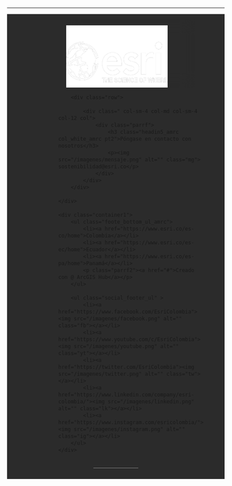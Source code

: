 <style>
    body{
        display: block;
        margin: 0;
    }
    
    .footer{
        padding: 0;
        margin: 0;
        box-sizing: border-box;
        border: none;
        background-color: #2b2b2b;
    }
    
    footer { 
        width:100%; 
        background-color: #2b2b2b; 
        min-height:250px; 
        padding:10px 0px 25px 0px ;
    }
    
    .container{
        display: flex;
        justify-content: center;
        align-items: center;
        height: 150px;
        padding-right: 10px;
        padding-left: 80px;
    }
    
    .card{
        display: flex;
        flex-direction: column;
        margin: 0px;
        overflow: hidden;
        width: 300px;
        backdrop-filter: blur(1rem);
        color: var(--white-text);
        height: 10rem;
    }
    
    .card h6{
        letter-spacing: .1rem;
        text-transform: uppercase;
    }
    
    .card h2{
        letter-spacing: .1rem;
        margin: 1rem 0;
    
    }
    
    .carddiv{
        padding: 1rem;
        display: flex;
        flex-direction: column;
        align-items: center;
        justify-content: space-between;
    
    }
    
    .carddiv i{
        font-size: 2rem;
    }
    
    .content{
        padding: 2rem;
        width: 100%;
        display: flex;
        flex-direction: column;
        align-items: flex-start;
        justify-content: space-between;
    }
    
    .content p{
        font-size: 20px;
    }
    
    @media (max-width:1030px){
        .container{
            flex-direction: column;
            justify-content: center;
            align-items: center;
            height: auto;
        }
    }
    
    .carddiv img{
        margin: -15px 90px 20px 20px;
        height: 10rem;
        width: 15rem;
        padding: 15px;
    }
    
    .container a{
        text-decoration: none;
    }
    
    .carddiv1{
        padding: 0.9rem;
        display: flex;
        flex-direction: column;
        align-items: center;
        justify-content: space-between;
    
    }
    
    .carddiv1 i{
        font-size: 2rem;
    }
    
    .carddiv1 img{
        margin: auto;
        height: 10rem;
        width: 10rem;
        padding: 1rem;
    }
    .card1{
        border-radius: 1rem;
        display: flex;
        flex-direction: column;
        margin: 5.5rem;
        overflow: hidden;
        width: 20rem;
        backdrop-filter: blur(1rem);
        color: var(--white-text);
        height: 23rem;
    }
    
    .card1 h6{
        letter-spacing: .1rem;
        text-transform: uppercase;
    }
    
    .card1 h2{
        letter-spacing: .1rem;
        margin: 1rem 0;
    
    }
    
    .col_white_amrc { 
        color:#ffffff;
    }
    
    a{
        color: #007bff;
        text-decoration: none;
    }
    
    .col-md{
        padding: 15px 5px 5px 15px;
    }
    
    .pt2 { 
        padding-top:40px ; 
        margin-bottom:20px ;
    }
    
    footer p { 
        font-size:13px; 
        color:#ffffff; 
        padding-bottom:0px; 
        margin-bottom:8px;
    }
    
    footer p .mg{ 
        margin: 30px;
        width: 15px;
        padding: auto;
        margin: auto;
        height: auto;
    }
    
    .mb10 { 
        padding-bottom:15px ;
    }
    
    .footer_ul_amrc { 
        margin:0px ; 
        list-style-type:none ; 
        font-size:14px; 
        padding:0px 0px 10px 0px ; 
    }
    
    .footer_ul_amrc li {
        padding:0px 0px 5px 0px;
    }
    
    .footer_ul_amrc li a{ 
        color:#ffffff;
    }
    
    .footer_ul_amrc li a:hover{ 
        color:#d4d4d4; 
        text-decoration:none;
    }
    
    .fleft { 
        float:left;
    }
    
    .padding-right { 
        padding-right:10px; 
    }
    
    .footer_ul2_amrc {
        margin:0px; 
        list-style-type:none; 
        padding:0px;
    }
    
    .footer_ul2_amrc li p { 
        display:table; 
    }
    
    .footer_ul2_amrc li a:hover { 
        text-decoration:none;
    }
    
    .footer_ul2_amrc li i { 
        margin-top:5px;
    }
    
    .bottom_border { 
        border-bottom:1px solid #838282; 
        padding-bottom:20px;
        margin: 0px 200px 0px 200px;
    }
    
    .foote_bottom_ul_amrc {
        list-style-type:none;
        padding:0px;
        display:table;
        margin-top: 10px;
        margin-right: auto;
        margin-bottom: 10px;
        margin-left: auto;
    }
    
    .foote_bottom_ul_amrc li { 
        display: inline-block;
    }
    
    .foote_bottom_ul_amrc li a { 
        color:#a5a5a5; 
        margin:0 12px;
    }
    
    .social_footer_ul { 
        display:table; 
        margin: auto; 
        list-style-type:none;
        text-align: center;
        padding: initial;
    }
    
    .social_footer_ul li { 
        padding-left:0px; 
        padding-top:0px; 
        float:left; 
    }
    
    .social_footer_ul li a { 
        color:#ffffff;
        padding:0px;
    }
    
    .social_footer_ul li i {  
        width:20px; 
        height:20px; 
        text-align:center;
    }
    
    .parrf{
        margin: 10px 10px 5px 15px;
    }
    
    .parrf2{
        list-style-type: none;
        text-align: center;
    }
    
    .fb{
        width: 40px;
        padding: 4px;
        margin: 10px;
        height: 40px;
    }
    .yt{
        width: 40px;
        padding: 0px;
        margin: 10px;
        height: 40px;
    }
    .tw{
        width: 40px;
        padding: 4px;
        margin: 10px;
        height: 40px;
    }
    
    .lk{
        width: 40px;
        padding: 4px;
        margin: 10px;
        height: 40px;
    }
    
    .ig{
        width: 40px;
        padding: 4px;
        margin: 10px;
        height: 40px;
    }
    </style>

-------------------------------------------------------

<footer>
    <div class="container bottom_border">
        <div class="card">
            <div class="carddiv">
                <img src="/imagenes/Esri-Logo.png" alt="logo" class="img">
            </div>
        </div>

        <div class="row">

            <div class=" col-sm-4 col-md col-sm-4  col-12 col">                
                <div class="parrf">
                    <h3 class="headin5_amrc col_white_amrc pt2">Póngase en contacto con nosotros</h3>
                    <p><img src="/imagenes/mensaje.png" alt="" class="mg">  sostenibilidad@esri.co</p>
                </div>
            </div>
        </div>

    </div>

    <div class="container1">
        <ul class="foote_bottom_ul_amrc">
            <li><a href="https://www.esri.co/es-co/home">Colombia</a></li>
            <li><a href="https://www.esri.co/es-ec/home">Ecuador</a></li>
            <li><a href="https://www.esri.co/es-pa/home">Panamá</a></li>
            <p class="parrf2"><a href="#">Creado con @ ArcGIS Hub</a></p>
        </ul>

        <ul class="social_footer_ul" >
            <li><a href="https://www.facebook.com/EsriColombia"><img src="/imagenes/facebook.png" alt="" class="fb"></a></li>
            <li><a href="https://www.youtube.com/c/EsriColombia"><img src="/imagenes/youtube.png" alt="" class="yt"></a></li>
            <li><a href="https://twitter.com/EsriColombia"><img src="/imagenes/twitter.png" alt="" class="tw"></a></li>
            <li><a href="https://www.linkedin.com/company/esri-colombia/"><img src="/imagenes/linkedin.png" alt="" class="lk"></a></li>
            <li><a href="https://www.instagram.com/esricolombia/"><img src="/imagenes/instagram.png" alt="" class="ig"></a></li>
        </ul>
    </div>

</footer>

